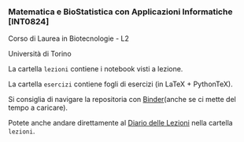 ### Matematica e BioStatistica con Applicazioni Informatiche [INT0824]

Corso di Laurea in Biotecnologie - L2 

Università di Torino

La cartella `lezioni` contiene i notebook visti a lezione.

La cartella `esercizi` contiene fogli di esercizi (in LaTeX + PythonTeX).

Si consiglia di navigare la repositoria con [Binder](https://mybinder.org/v2/gh/domenicozambella/BioTeMo19/master)(anche se ci mette del tempo a caricare).

Potete anche andare direttamente al [Diario delle Lezioni](https://mybinder.org/v2/gh/domenicozambella/BioTeMo19/master?filepath=lezioni/00_DiarioLezioni.ipynb) nella cartella `lezioni`. 
